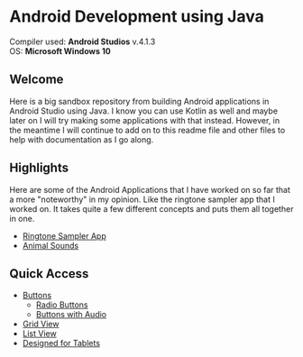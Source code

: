 # Android Development using Java

Compiler used: **Android Studios** v.4.1.3 <br />
OS: **Microsoft Windows 10**

## Welcome 

Here is a big sandbox repository from building Android applications in Android Studio using Java. I know you can use Kotlin as well and maybe later on I will try making some applications with that instead. However, in the meantime I will continue to add on to this readme file and other files to help with documentation as I go along. 

## Highlights

Here are some of the Android Applications that I have worked on so far that a more "noteworthy" in my opinion. Like the ringtone sampler app that I worked on. It takes quite a few different concepts and puts them all together in one. 

- [Ringtone Sampler App](https://github.com/aquaman48/Android-Apps/blob/main/Button-Uses/BUTTONS.md#ringtone-sampler)
- [Animal Sounds](https://github.com/aquaman48/Android-Apps/blob/main/Button-Uses/BUTTONS.md#animal-sounds)

## Quick Access

- [Buttons](https://github.com/aquaman48/Android-Apps/blob/main/Button-Uses/BUTTONS.md#basic-click-buttons)
  - [Radio Buttons](https://github.com/aquaman48/Android-Apps/blob/main/Button-Uses/BUTTONS.md#radio-buttons)
  - [Buttons with Audio](https://github.com/aquaman48/Android-Apps/blob/main/Button-Uses/BUTTONS.md#buttons-with-audio)
- [Grid View](https://github.com/aquaman48/Android-Apps/blob/main/Grid%20View%20Apps/GridView.md#gridviews)
- [List View](https://github.com/aquaman48/Android-Apps/blob/main/List%20View%20Apps/ListViews.md#android-applications-listview-layout)
- [Designed for Tablets](https://github.com/aquaman48/Android-Apps/blob/main/Tablet-Apps/TABLET_APPS.md#android-applications-built-for-tablets)
